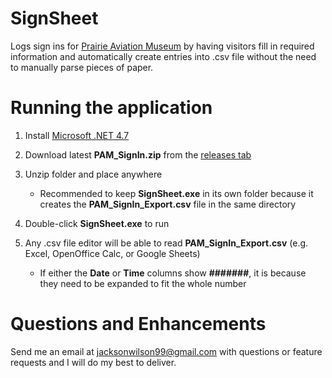 # SignSheet
Logs sign ins for [Prairie Aviation Museum](http://prairieaviationmuseum.org/) by having visitors fill in required information and automatically create entries into .csv file without the need to manually parse pieces of paper.

# Running the application
1. Install [Microsoft .NET 4.7](https://www.microsoft.com/en-us/download/details.aspx?id=55170)
2. Download latest __PAM_SignIn.zip__ from the [releases tab](https://github.com/JacksonWilson/SignSheet/releases)
3. Unzip folder and place anywhere
 
   * Recommended to keep __SignSheet.exe__ in its own folder because it creates the __PAM_SignIn_Export.csv__ file in the same directory

4. Double-click __SignSheet.exe__ to run
5. Any .csv file editor will be able to read __PAM_SignIn_Export.csv__ (e.g. Excel, OpenOffice Calc, or Google Sheets)

   * If either the __Date__ or __Time__ columns show __#######__, it is because they need to be expanded to fit the whole number

# Questions and Enhancements
Send me an email at jacksonwilson99@gmail.com with questions or feature requests and I will do my best to deliver.
